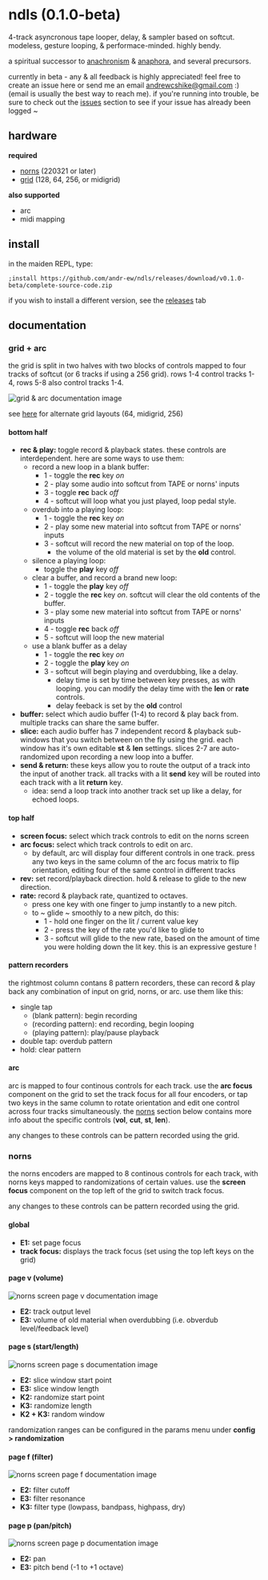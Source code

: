 # ndls (0.1.0-beta)

4-track asyncronous tape looper, delay, & sampler based on softcut. modeless, gesture looping, & performace-minded. highly bendy.

a spiritual successor to [anachronism](https://github.com/andr-ew/prosody#anachronsim) & [anaphora](https://github.com/andr-ew/prosody#anaphora), and several precursors.

currently in beta - any & all feedback is highly appreciated! feel free to create an issue here or send me an email andrewcshike@gmail.com :) (email is usually the best way to reach me). if you're running into trouble, be sure to check out the [issues](https://github.com/andr-ew/ndls/issues) section to see if your issue has already been logged ~

## hardware

**required**

- [norns](https://github.com/p3r7/awesome-monome-norns) (220321 or later)
- [grid](https://monome.org/docs/grid/) (128, 64, 256, or midigrid)

**also supported**

- arc
- midi mapping

## install

in the maiden REPL, type: 
```
;install https://github.com/andr-ew/ndls/releases/download/v0.1.0-beta/complete-source-code.zip
```

if you wish to install a different version, see the [releases](https://github.com/andr-ew/ndls/releases) tab

## documentation

### grid + arc

the grid is split in two halves with two blocks of controls mapped to four tracks of softcut (or 6 tracks if using a 256 grid). rows 1-4 control tracks 1-4, rows 5-8 also control tracks 1-4.

![grid & arc documentation image](lib/doc/ndls_128.png)

see [here](lib/doc/alternate_grid_sizes.md) for alternate grid layouts (64, midigrid, 256)

#### bottom half

- **rec & play:** toggle record & playback states. these controls are interdependent. here are some ways to use them:
  - record a new loop in a blank buffer:
    - 1 - toggle the **rec** key _on_
    - 2 - play some audio into softcut from TAPE or norns' inputs
    - 3 - toggle **rec** back _off_
    - 4 - softcut will loop what you just played, loop pedal style.
  - overdub into a playing loop:
    - 1 - toggle the **rec** key _on_
    - 2 - play some new material into softcut from TAPE or norns' inputs
    - 3 - softcut will record the new material on top of the loop.
      - the volume of the old material is set by the **old** control.
  - silence a playing loop:
    - toggle the **play** key _off_
  - clear a buffer, and record a brand new loop:
    - 1 - toggle the **play** key _off_
    - 2 - toggle the **rec** key _on_. softcut will clear the old contents of the buffer.
    - 3 - play some new material into softcut from TAPE or norns' inputs
    - 4 - toggle **rec** back _off_
    - 5 - softcut will loop the new material
  - use a blank buffer as a delay
    - 1 - toggle the **rec** key _on_
    - 2 - toggle the **play** key _on_
    - 3 - softcut will begin playing and overdubbing, like a delay.
      - delay time is set by time between key presses, as with looping. you can modify the delay time with the **len** or **rate** controls.
      - delay feeback is set by the **old** control
- **buffer:** select which audio buffer (1-4) to record & play back from. multiple tracks can share the same buffer.
- **slice:** each audio buffer has 7 independent record & playback sub-windows that you switch between on the fly using the grid. each window has it's own editable **st** & **len** settings. slices 2-7 are auto-randomized upon recording a new loop into a buffer.
- **send & return:** these keys allow you to route the output of a track into the input of another track. all tracks with a lit **send** key will be routed into each track with a lit **return** key.
  - idea: send a loop track into another track set up like a delay, for echoed loops.

#### top half

- **screen focus:** select which track controls to edit on the norns screen
- **arc focus:** select which track controls to edit on arc.
  - by default, arc will display four different controls in one track. press any two keys in the same column of the arc focus matrix to flip orientation, editing four of the same control in different tracks
- **rev:** set record/playback direction. hold & release to glide to the new direction.
- **rate:** record & playback rate, quantized to octaves.
  - press one key with one finger to jump instantly to a new pitch.
  - to ~ glide ~ smoothly to a new pitch, do this:
    - 1 - hold one finger on the lit / current value key
    - 2 - press the key of the rate you'd like to glide to
    - 3 - softcut will glide to the new rate, based on the amount of time you were holding down the lit key. this is an expressive gesture !

#### pattern recorders

the rightmost column contans 8 pattern recorders, these can record & play back any combination of input on grid, norns, or arc. use them like this:

- single tap
  - (blank pattern): begin recording
  - (recording pattern): end recording, begin looping
  - (playing pattern): play/pause playback
- double tap: overdub pattern
- hold: clear pattern

#### arc

arc is mapped to four continous controls for each track. use the **arc focus** component on the grid to set the track focus for all four encoders, or tap two keys in the same column to rotate orientation and edit one control across four tracks simultaneously. the [norns](#norns) section below contains more info about the specific controls (**vol**, **cut**, **st**, **len**). 

any changes to these controls can be pattern recorded using the grid.

### norns

the norns encoders are mapped to 8 continous controls for each track, with norns keys mapped to randomizations of certain values. use the **screen focus** component on the top left of the grid to switch track focus.

any changes to these controls can be pattern recorded using the grid.

#### global

- **E1:** set page focus
- **track focus:** displays the track focus (set using the top left keys on the grid)

#### page v (volume)

![norns screen page v documentation image](lib/doc/ndls_screen_v.png)

- **E2:** track output level
- **E3:** volume of old material when overdubbing (i.e. obverdub level/feedback level)

#### page s (start/length)

![norns screen page s documentation image](lib/doc/ndls_screen_s.png)

- **E2:** slice window start point
- **E3:** slice window length
- **K2:** randomize start point
- **K3:** randomize length
- **K2 + K3:** random window

randomization ranges can be configured in the params menu under **config > randomization**

#### page f (filter)

![norns screen page f documentation image](lib/doc/ndls_screen_f.png)

- **E2:** filter cutoff
- **E3:** filter resonance
- **K3:** filter type (lowpass, bandpass, highpass, dry)

#### page p (pan/pitch)

![norns screen page p documentation image](lib/doc/ndls_screen_p.png)

- **E2:** pan
- **E3:** pitch bend (-1 to +1 octave)
